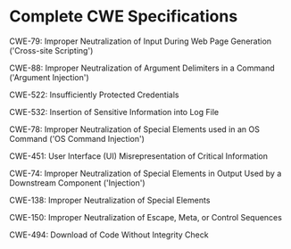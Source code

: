 

# Complete CWE Specifications

CWE-79: Improper Neutralization of Input During Web Page Generation ('Cross-site Scripting')

CWE-88: Improper Neutralization of Argument Delimiters in a Command ('Argument Injection')

CWE-522: Insufficiently Protected Credentials

CWE-532: Insertion of Sensitive Information into Log File

CWE-78: Improper Neutralization of Special Elements used in an OS Command ('OS Command Injection')

CWE-451: User Interface (UI) Misrepresentation of Critical Information

CWE-74: Improper Neutralization of Special Elements in Output Used by a Downstream Component ('Injection')

CWE-138: Improper Neutralization of Special Elements

CWE-150: Improper Neutralization of Escape, Meta, or Control Sequences

CWE-494: Download of Code Without Integrity Check
